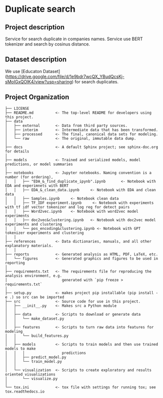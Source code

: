 Duplicate search
==============================
## Project description
Service for search duplicate in companies names. Service use BERT tokenizer and search by cosinus distance.

## Dataset description
We use [Educaton Dataset] (https://drive.google.com/file/d/1e9bdr7wcQX_YBudQcsKj-sMoIGxQOlK4/view?usp=sharing) for search duplicates.

Project Organization
------------

    ├── LICENSE
    ├── README.md          <- The top-level README for developers using this project.
    ├── data
    │   ├── external       <- Data from third party sources.
    │   ├── interim        <- Intermediate data that has been transformed.
    │   ├── processed      <- The final, canonical data sets for modeling.
    │   └── raw            <- The original, immutable data dump.
    │
    ├── docs               <- A default Sphinx project; see sphinx-doc.org for details
    │
    ├── models             <- Trained and serialized models, model predictions, or model summaries
    │
    ├── notebooks          <- Jupyter notebooks. Naming convention is a number (for ordering),
    │   │   ├── "EDA_&_find_duplicate_ipynb".ipynb       <- Notebook with EDA and experimnets with BERT
    │   │   ├── EDA_&_clean_data.ipynb     <- Notebook with EDA and clean data
    │   │   ├── Samples.ipynb     <- Notebook clean data
    │   │   ├── TF_IDF experiment.ipynb     <- Notebook with experiments with tf idf vector tokenizer and log reg for detect pairs
    │   │   ├── Word2vec.ipynb    <- Notebook with word2vec model experiments
    │   │   ├── doc2vec&clustering.ipynb   <- Notebook with doc2vec model experiments and clustering
    │   │   └── pos_encoding&clustering.ipynb <- Notebook with GPT tokenizer experiments and clustering 
    │   │
    ├── references         <- Data dictionaries, manuals, and all other explanatory materials.
    │   │
    ├── reports            <- Generated analysis as HTML, PDF, LaTeX, etc.
    │   └── figures        <- Generated graphics and figures to be used in reporting
    │
    ├── requirements.txt   <- The requirements file for reproducing the analysis environment, e.g.
    │                         generated with `pip freeze > requirements.txt`
    │
    ├── setup.py           <- makes project pip installable (pip install -e .) so src can be imported
    ├── src                <- Source code for use in this project.
    │   ├── __init__.py    <- Makes src a Python module
    │   │
    │   ├── data           <- Scripts to download or generate data
    │   │   └── make_dataset.py
    │   │
    │   ├── features       <- Scripts to turn raw data into features for modeling
    │   │   └── build_features.py
    │   │
    │   ├── models         <- Scripts to train models and then use trained models to make
    │   │   │                 predictions
    │   │   ├── predict_model.py
    │   │   └── train_model.py
    │   │
    │   └── visualization  <- Scripts to create exploratory and results oriented visualizations
    │       └── visualize.py
    │
    └── tox.ini            <- tox file with settings for running tox; see tox.readthedocs.io
